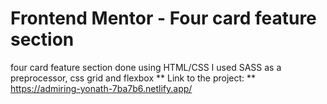 # Frontend Mentor - Four card feature section

four card feature section done using HTML/CSS
I used SASS as a preprocessor, css grid and flexbox
** Link to the project: **
https://admiring-yonath-7ba7b6.netlify.app/
